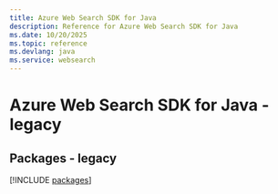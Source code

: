 ```yaml
---
title: Azure Web Search SDK for Java
description: Reference for Azure Web Search SDK for Java
ms.date: 10/20/2025
ms.topic: reference
ms.devlang: java
ms.service: websearch
---
```

# Azure Web Search SDK for Java - legacy
## Packages - legacy
[!INCLUDE [packages](web-search-index.md)]